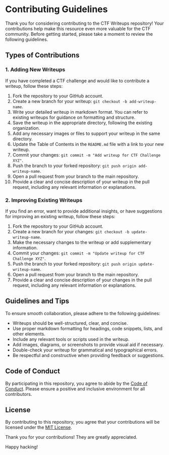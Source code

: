 # Contributing Guidelines

Thank you for considering contributing to the CTF Writeups repository! Your contributions help make this resource even more valuable for the CTF community. Before getting started, please take a moment to review the following guidelines.

## Types of Contributions

### 1. Adding New Writeups

If you have completed a CTF challenge and would like to contribute a writeup, follow these steps:

1. Fork the repository to your GitHub account.
2. Create a new branch for your writeup: `git checkout -b add-writeup-name`.
3. Write your detailed writeup in markdown format. You can refer to existing writeups for guidance on formatting and structure.
4. Save the writeup in the appropriate directory, following the existing organization.
5. Add any necessary images or files to support your writeup in the same directory.
6. Update the Table of Contents in the `README.md` file with a link to your new writeup.
7. Commit your changes: `git commit -m "Add writeup for CTF Challenge XYZ"`.
8. Push the branch to your forked repository: `git push origin add-writeup-name`.
9. Open a pull request from your branch to the main repository.
10. Provide a clear and concise description of your writeup in the pull request, including any relevant information or explanations.

### 2. Improving Existing Writeups

If you find an error, want to provide additional insights, or have suggestions for improving an existing writeup, follow these steps:

1. Fork the repository to your GitHub account.
2. Create a new branch for your changes: `git checkout -b update-writeup-name`.
3. Make the necessary changes to the writeup or add supplementary information.
4. Commit your changes: `git commit -m "Update writeup for CTF Challenge XYZ"`.
5. Push the branch to your forked repository: `git push origin update-writeup-name`.
6. Open a pull request from your branch to the main repository.
7. Provide a clear and concise description of your changes in the pull request, including any relevant information or explanations.

## Guidelines and Tips

To ensure smooth collaboration, please adhere to the following guidelines:

- Writeups should be well-structured, clear, and concise.
- Use proper markdown formatting for headings, code snippets, lists, and other elements.
- Include any relevant tools or scripts used in the writeup.
- Add images, diagrams, or screenshots to provide visual aid if necessary.
- Double-check your writeup for grammatical and typographical errors.
- Be respectful and constructive when providing feedback or suggestions.

## Code of Conduct

By participating in this repository, you agree to abide by the [Code of Conduct](CODE_OF_CONDUCT.md). Please ensure a positive and inclusive environment for all contributors.

## License

By contributing to this repository, you agree that your contributions will be licensed under the [MIT License](https://en.wikipedia.org/wiki/MIT_License).

Thank you for your contributions! They are greatly appreciated.

Happy hacking!

